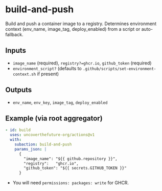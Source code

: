 # build-and-push

Build and push a container image to a registry. Determines environment context (env_name, image_tag, deploy_enabled) from a script or auto-fallback.

## Inputs
- `image_name` (required), `registry?=ghcr.io`, `github_token` (required)
- `environment_script?` (defaults to `.github/scripts/set-environment-context.sh` if present)

## Outputs
- `env_name`, `env_key`, `image_tag`, `deploy_enabled`

## Example (via root aggregator)
```yaml
- id: build
  uses: uncoverthefuture-org/actions@v1
  with:
    subaction: build-and-push
    params_json: |
      {
        "image_name": "${{ github.repository }}",
        "registry":   "ghcr.io",
        "github_token": "${{ secrets.GITHUB_TOKEN }}"
      }
```
- You will need `permissions: packages: write` for GHCR.
